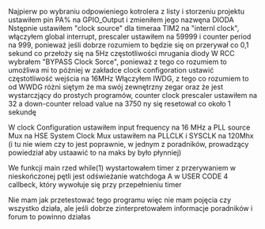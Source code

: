 Najpierw po wybraniu odpowieniego kotrolera z listy i storzeniu projektu ustawiłem pin PA% na GPIO_Output i zmieniłem jego nazwęna DIODA
Nstępnie ustawiłem "clock source" dla timeraa TIM2 na "internl clock", włączyłem global interrupt, prescaler ustawiłem na 59999 i counter period na 999, ponieważ jeśli dobrze rozumiem to będzie się on przerywał co 0,1 sekund co przełoży się na 5Hz częstotliwości mrugania diody
W RCC wybrałem "BYPASS Clock Sorce", ponieważ z tego co rozumiem to umożliwa mi to póżniej w zakładce clock configoration ustawić częstotliwość wejścia na 16MHz
Włączyłem IWDG, z tego co rozumiem to od WWDG różni siętym że ma swój zewnętrzny zegar oraz że jest wystarczjący do prostych programów, counter clock prescaler ustawiłem na 32 a down-counter reload value na 3750 ny się resetował co około 1 sekundę

W clock Configuration ustawiłem input frequency na 16 MHz a PLL source Mux na HSE
System Clock Mux ustawiłem na PLLCLK i SYSCLK na 120Mhx (i tu nie wiem czy to jest poprawnie, w jednym z poradników, prowadzący powiedział aby ustaawić to na maks by było płynniej)

We funkcji main rzed while(1) wystartowałem timer z przerywaniem
w nieskończonej pętli jest odświeżanie watchdoga
A w USER CODE 4 callbeck, który wywołuje się przy przepełnieniu timer 

Nie mam jak przetestować tego programu więc nie mam pojęcia czy wszystko działa, ale jeśli dobrze zinterpretowałem informacje  poradników i forum to powinno działas 
